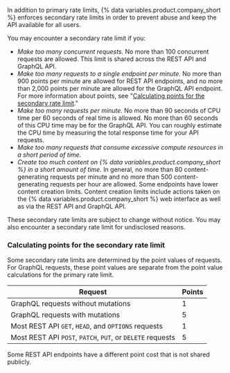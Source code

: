 In addition to primary rate limits, {% data variables.product.company_short %} enforces secondary rate limits in order to prevent abuse and keep the API available for all users.

You may encounter a secondary rate limit if you:

* _Make too many concurrent requests._ No more than 100 concurrent requests are allowed. This limit is shared across the REST API and GraphQL API.
* _Make too many requests to a single endpoint per minute._ No more than 900 points per minute are allowed for REST API endpoints, and no more than 2,000 points per minute are allowed for the GraphQL API endpoint. For more information about points, see "[Calculating points for the secondary rate limit](#calculating-points-for-the-secondary-rate-limit)."
* _Make too many requests per minute._ No more than 90 seconds of CPU time per 60 seconds of real time is allowed. No more than 60 seconds of this CPU time may be for the GraphQL API. You can roughly estimate the CPU time by measuring the total response time for your API requests.
* _Make too many requests that consume excessive compute resources in a short period of time._
* _Create too much content on {% data variables.product.company_short %} in a short amount of time._ In general, no more than 80 content-generating requests per minute and no more than 500 content-generating requests per hour are allowed. Some endpoints have lower content creation limits. Content creation limits include actions taken on the {% data variables.product.company_short %} web interface as well as via the REST API and GraphQL API.

These secondary rate limits are subject to change without notice. You may also encounter a secondary rate limit for undisclosed reasons.

### Calculating points for the secondary rate limit

Some secondary rate limits are determined by the point values of requests. For GraphQL requests, these point values are separate from the point value calculations for the primary rate limit.

| Request | Points |
|--------|--------|
| GraphQL requests without mutations | 1 |
| GraphQL requests with mutations | 5 |
| Most REST API `GET`, `HEAD`, and `OPTIONS` requests | 1 |
| Most REST API `POST`, `PATCH`, `PUT`, or `DELETE`  requests | 5 |

Some REST API endpoints have a different point cost that is not shared publicly.
